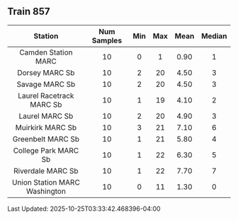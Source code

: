 ## Train 857

| Station | Num Samples | Min | Max | Mean | Median |
| :-----: | :---------: | :-: | :-: | :--: | :----: |
| Camden Station MARC | 10 | 0 | 1 | 0.90 | 1 |
| Dorsey MARC Sb | 10 | 2 | 20 | 4.50 | 3 |
| Savage MARC Sb | 10 | 2 | 20 | 4.50 | 3 |
| Laurel Racetrack MARC Sb | 10 | 1 | 19 | 4.10 | 2 |
| Laurel MARC Sb | 10 | 2 | 20 | 4.90 | 3 |
| Muirkirk MARC Sb | 10 | 3 | 21 | 7.10 | 6 |
| Greenbelt MARC Sb | 10 | 1 | 21 | 5.80 | 4 |
| College Park MARC Sb | 10 | 1 | 22 | 6.30 | 5 |
| Riverdale MARC Sb | 10 | 1 | 22 | 7.70 | 7 |
| Union Station MARC Washington | 10 | 0 | 11 | 1.30 | 0 |


Last Updated: 2025-10-25T03:33:42.468396-04:00